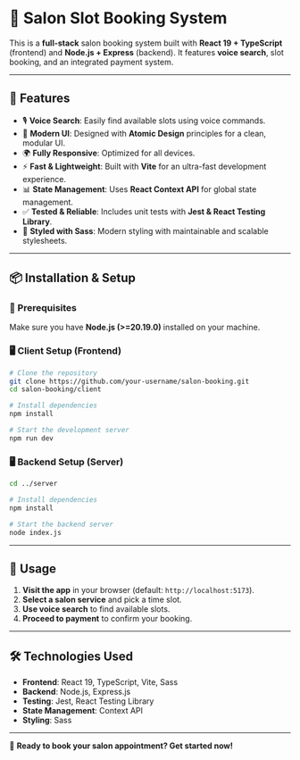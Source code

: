 # 💇 Salon Slot Booking System

This is a **full-stack** salon booking system built with **React 19 + TypeScript** (frontend) and **Node.js + Express** (backend). It features **voice search**, slot booking, and an integrated payment system.

---

## 🚀 Features
- 🎙️ **Voice Search**: Easily find available slots using voice commands.
- 🎨 **Modern UI**: Designed with **Atomic Design** principles for a clean, modular UI.
- 🌍 **Fully Responsive**: Optimized for all devices.
- ⚡ **Fast & Lightweight**: Built with **Vite** for an ultra-fast development experience.
- 📊 **State Management**: Uses **React Context API** for global state management.
- ✅ **Tested & Reliable**: Includes unit tests with **Jest & React Testing Library**.
- 🎨 **Styled with Sass**: Modern styling with maintainable and scalable stylesheets.

---

## 📦 Installation & Setup

### 🔧 Prerequisites
Make sure you have **Node.js (>=20.19.0)** installed on your machine.

### 🖥️ Client Setup (Frontend)
```sh
# Clone the repository
git clone https://github.com/your-username/salon-booking.git
cd salon-booking/client

# Install dependencies
npm install

# Start the development server
npm run dev
```

### 🖥️ Backend Setup (Server)
```sh
cd ../server

# Install dependencies
npm install

# Start the backend server
node index.js
```

---

## 📌 Usage
1. **Visit the app** in your browser (default: `http://localhost:5173`).
2. **Select a salon service** and pick a time slot.
3. **Use voice search** to find available slots.
4. **Proceed to payment** to confirm your booking.

---

## 🛠️ Technologies Used
- **Frontend**: React 19, TypeScript, Vite, Sass
- **Backend**: Node.js, Express.js
- **Testing**: Jest, React Testing Library
- **State Management**: Context API
- **Styling**: Sass

---

🚀 **Ready to book your salon appointment? Get started now!**

